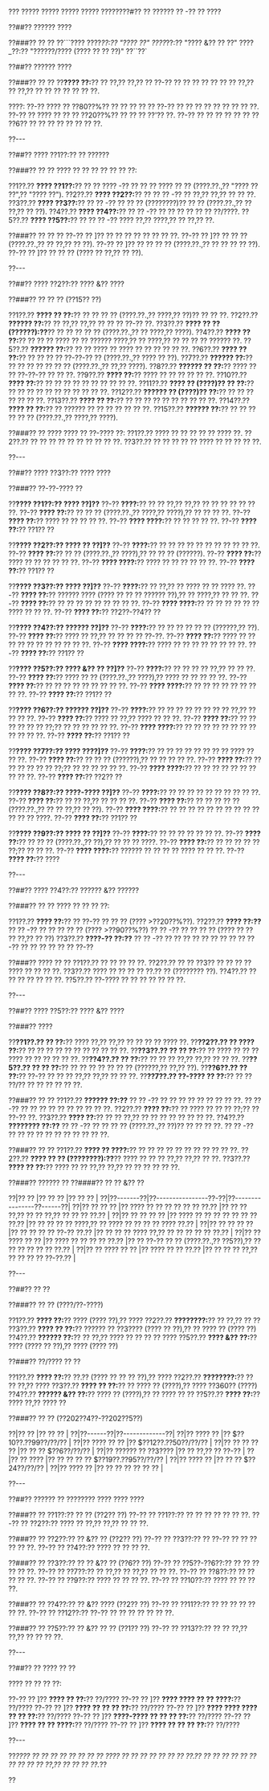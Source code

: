 ??? ????? ????? ????? ????? ????????#?? ?? ?????? ?? -?? ?? ????

??##?? ?????? ????

??###?? ?? ??
??```????
????_??:?? "???? ??"
????_??:?? "???? &?? ?? ??"
????_??:?? "??????/???? (???? ?? ?? ??)"
??``??`

??##?? ?????? ????

??###?? ?? ??
??**???? ??:**?? ?? ??,?? ??,?? ?? ??-?? ?? ?? ?? ?? ?? ?? ?? ??,?? ?? ??,?? ?? ?? ?? ?? ?? ?? ??.

????:
??-?? ???? ?? ??80??%?? ?? ?? ?? ?? ?? ??-?? ?? ?? ?? ?? ?? ?? ?? ?? ??.
??-?? ?? ???? ?? ?? ?? ??20??%?? ?? ?? ?? ??'?? ??.
??-?? ?? ?? ?? ?? ?? ?? ?? ??6?? ?? ?? ?? ?? ?? ?? ?? ??.

??---

??##?? ???? ??1??:?? ?? ??????

??###?? ?? ??
???? ?? ?? ?? ?? ?? ?? ??:

??1??.?? **???? ??1??:**?? ?? ?? ???? -?? ?? ?? ?? ???? ?? ?? (????.??.,?? "???? ?? ??",?? "???? ??").
??2??.?? **???? ??2??:**?? ?? ?? ?? -?? ?? ??,?? ??,?? ?? ?? ??.
??3??.?? **???? ??3??:**?? ?? ?? -?? ?? ?? ?? (????????)?? ?? ?? (????.??.,?? ?? ??,?? ?? ??).
??4??.?? **???? ??4??:**?? ?? ?? -?? ?? ?? ?? ?? ?? ?? ??/????.
??5??.?? **???? ??5??:**?? ?? ?? ?? -?? ???? ??,?? ????,?? ?? ??,?? ??.

??###?? ?? ?? ??
??-?? ?? ]?? ?? ?? ?? ?? ?? ?? ?? ??.
??-?? ?? ]?? ?? ?? ?? (????.??.,?? ?? ??,?? ?? ??).
??-?? ?? ]?? ?? ?? ?? ?? (????.??.,?? ?? ?? ?? ?? ??).
??-?? ?? ]?? ?? ?? ?? (???? ?? ??,?? ?? ??).

??---

??##?? ???? ??2??:?? ???? &?? ????

??###?? ?? ?? ?? (??15?? ??)

??1??.?? **???? ?? ??:**?? ?? ?? ?? ?? (????.??.,?? ????,?? ??)?? ?? ?? ??.
??2??.?? **?????? ??:**?? ?? ??,?? ??,?? ?? ?? ?? ??-?? ??.
??3??.?? **???? ?? ?? (??????):??**?? ?? ?? ?? ?? ?? (????.??.,?? ?? ????,?? ????).
??4??.?? **???? ?? ??:**?? ?? ?? ?? ???? ?? ?? ?????? ????,?? ?? ????,?? ?? ?? ?? ?? ?????? ??.
??5??.?? **?????? ??:**?? ?? ?? ???? ?? ???? ?? ?? ?? ?? ?? ??.
??6??.?? **???? ?? ??:**?? ?? ?? ?? ?? ??-??-?? ?? (????.??.,?? ???? ?? ??).
??7??.?? **?????? ??:**?? ?? ?? ?? ?? ?? ?? ?? (????.??.,?? ??,?? ????).
??8??.?? **?????? ?? ??:**?? ???? ?? ?? ??-??-?? ?? ?? ??.
??9??.?? **???? ??:**?? ???? ?? ?? ?? ?? ?? ??.
??10??.?? **???? ??:**?? ?? ?? ?? ?? ?? ?? ?? ?? ?? ??.
??11??.?? **???? ?? (????)?? ?? ??:**?? ?? ?? ?? ?? ?? ?? ?? ?? ?? ?? ??.
??12??.?? **?????? ?? (????)?? ??:**?? ?? ?? ?? ?? ?? ?? ??.
??13??.?? **???? ?? ??:**?? ?? ?? ?? ?? ?? ?? ?? ?? ?? ??.
??14??.?? **???? ?? ??:**?? ?? ?????? ?? ?? ?? ?? ?? ?? ??.
??15??.?? **?????? ??:**?? ?? ?? ?? ?? ?? ?? (????.??.,?? ????,?? ????).

??###?? ?? ????
???? ?? ??-???? ??:
??1??.?? ???? ?? ?? ?? ?? ?? ???? ??.
??2??.?? ?? ?? ?? ?? ?? ?? ?? ?? ?? ??.
??3??.?? ?? ?? ?? ?? ?? ???? ?? ?? ?? ?? ??.

??---

??##?? ???? ??3??:?? ???? ????

??###?? ??-??-???? ??

??**???? ??1??:?? ???? ??]??**
??-?? **????:**?? ?? ?? ??,?? ??,?? ?? ?? ?? ?? ?? ?? ??.
??-?? **???? ??:**?? ?? ?? ?? (????.??.,?? ????,?? ????),?? ?? ?? ?? ??.
??-?? **???? ??:**?? ???? ?? ?? ?? ?? ??.
??-?? **???? ????:**?? ?? ?? ?? ?? ??.
??-?? **???? ??:**?? ??1?? ??

??**???? ??2??:?? ???? ?? ??]??**
??-?? **????:**?? ?? ?? ?? ?? ?? ?? ?? ?? ?? ?? ??.
??-?? **???? ??:**?? ?? ?? (????.??.,?? ????),?? ?? ?? ?? (??????).
??-?? **???? ??:**?? ???? ?? ?? ?? ?? ?? ??.
??-?? **???? ????:**?? ???? ?? ?? ?? ?? ?? ??.
??-?? **???? ??:**?? ??1?? ??

??**???? ??3??:?? ???? ??]??**
??-?? **????:**?? ?? ??,?? ?? ???? ?? ?? ???? ??.
??-?? **???? ??:**?? ?????? ???? (???? ?? ?? ?? ?????? ??),?? ?? ????,?? ?? ?? ??.
??-?? **???? ??:**?? ?? ?? ?? ?? ?? ?? ?? ?? ??.
??-?? **???? ????:**?? ?? ?? ?? ?? ?? ?? ???? ?? ?? ??.
??-?? **???? ??:**?? ??2??-??4?? ??

??**???? ??4??:?? ?????? ??]??**
??-?? **????:**?? ?? ?? ?? ?? ?? ?? (??????,?? ??).
??-?? **???? ??:**?? ???? ?? ??,?? ?? ?? ?? ?? ??-??.
??-?? **???? ??:**?? ???? ?? ?? ?? ?? ?? ?? ?? ?? ?? ?? ??.
??-?? **???? ????:**?? ???? ?? ?? ?? ?? ?? ?? ?? ??.
??-?? **???? ??:**?? ??1?? ??

??**???? ??5??:?? ???? &?? ?? ??]??**
??-?? **????:**?? ?? ?? ?? ?? ??,?? ?? ?? ??.
??-?? **???? ??:**?? ???? ?? ?? (????.??.,?? ????),?? ???? ?? ?? ?? ?? ??.
??-?? **???? ??:**?? ?? ?? ?? ?? ?? ?? ?? ?? ??.
??-?? **???? ????:**?? ?? ?? ?? ?? ?? ?? ?? ?? ??.
??-?? **???? ??:**?? ??1?? ??

??**???? ??6??:?? ?????? ??]??**
??-?? **????:**?? ?? ?? ?? ?? ?? ?? ?? ?? ??,?? ?? ?? ?? ??.
??-?? **???? ??:**?? ???? ?? ??,?? ???? ?? ?? ??.
??-?? **???? ??:**?? ?? ?? ?? ?? ?? ?? ??;?? ?? ?? ?? ?? ?? ??.
??-?? **???? ????:**?? ?? ?? ?? ?? ?? ?? ?? ?? ?? ?? ?? ??.
??-?? **???? ??:**?? ??1?? ??

??**???? ??7??:?? ???? ????]??**
??-?? **????:**?? ?? ?? ?? ?? ?? ?? ?? ?? ???? ?? ?? ??.
??-?? **???? ??:**?? ?? ?? ?? (??????),?? ?? ?? ?? ?? ??.
??-?? **???? ??:**?? ?? ?? ?? ?? ?? ?? ??;?? ?? ?? ?? ?? ?? ??.
??-?? **???? ????:**?? ?? ?? ?? ?? ?? ?? ?? ?? ?? ??.
??-?? **???? ??:**?? ??2?? ??

??**???? ??8??:?? ????-???? ??]??**
??-?? **????:**?? ?? ?? ?? ?? ?? ?? ?? ?? ?? ??.
??-?? **???? ??:**?? ?? ?? ??,?? ?? ?? ?? ??.
??-?? **???? ??:**?? ?? ?? ?? ?? ?? (????.??.,?? ?? ?? ??,?? ?? ??).
??-?? **???? ????:**?? ?? ?? ?? ?? ?? ?? ?? ?? ?? ?? ?? ?? ?? ????.
??-?? **???? ??:**?? ??1?? ??

??**???? ??9??:?? ???? ?? ??]??**
??-?? **????:**?? ?? ?? ?? ?? ?? ?? ??.
??-?? **???? ??:**?? ?? ?? ?? (????.??.,?? ??),?? ?? ?? ?? ????.
??-?? **???? ??:**?? ?? ?? ?? ?? ?? ??;?? ?? ?? ??.
??-?? **???? ????:**?? ?????? ?? ?? ?? ?? ???? ?? ?? ??.
??-?? **???? ??:**?? ????

??---

??##?? ???? ??4??:?? ?????? &?? ??????

??###?? ?? ??
???? ?? ?? ?? ??:

??1??.?? **???? ??:**?? ?? ??-?? ?? ?? ?? (???? >??20??%??).
??2??.?? **???? ??:??**
??  ?? -?? ?? ?? ?? ?? ?? (???? >??90??%??)
??  ?? -?? ?? ?? ?? ?? (???? ?? ?? ?? ??,?? ?? ??)
??3??.?? **????-?? ??:??**
??  ?? -?? ?? ?? ?? ?? ?? ?? ?? ??
??  ?? -?? ?? ?? ?? ?? ?? ?? ??-??

??###?? ???? ?? ??
??1??.?? ?? ?? ?? ?? ??.
??2??.?? ?? ?? ??3?? ?? ?? ?? ?? ???? ?? ?? ?? ??.
??3??.?? ???? ?? ?? ?? ?? ??.?? ?? (???????? ??).
??4??.?? ?? ?? ?? ?? ?? ?? ??.
??5??.?? ??-???? ?? ?? ?? ?? ?? ?? ??.

??---

??##?? ???? ??5??:?? ???? &?? ????

??###?? ????

??**??1??.?? ?? ??:**?? ???? ??,?? ??,?? ?? ?? ?? ?? ???? ??.
??**??2??.?? ?? ???? ??:**?? ?? ?? ?? ?? ?? ?? ?? ?? ?? ?? ??.
??**??3??.?? ?? ?? ??:**?? ?? ???? ?? ?? ?? ???? ?? ?? ?? ?? ?? ??.
??**??4??.?? ?? ??:**?? ?? ?? ?? ??,?? ??,?? ?? ?? ??.
??**??5??.?? ?? ?? ??:**?? ?? ?? ?? ?? ?? ?? ?? (??????,?? ??,?? ??).
??**??6??.?? ?? ??:**?? ??-?? ?? ?? ?? ??,?? ??,?? ?? ?? ??.
??**??7??.?? ??-???? ?? ??:**?? ?? ?? ??/?? ?? ?? ?? ?? ?? ??.

??###?? ?? ??
??1??.?? **?????? ??:??**
??  ?? -?? ?? ?? ?? ?? ?? ?? ?? ?? ??.
??  ?? -?? ?? ?? ?? ?? ?? ?? ?? ?? ?? ??.
??2??.?? **???? ??:**?? ?? ???? ?? ?? ?? ??;?? ?? ??-?? ??.
??3??.?? **???? ??:**?? ?? ?? ??,?? ?? ?? ?? ?? ?? ?? ?? ??.
??4??.?? **???????? ??:??**
??  ?? -?? ?? ?? ?? ?? (????.??.,?? ??)?? ?? ?? ?? ??.
??  ?? -?? ?? ?? ?? ?? ?? ?? ?? ?? ?? ?? ??.

??###?? ?? ??
??1??.?? **???? ?? ????:**?? ?? ?? ?? ?? ?? ?? ?? ?? ?? ?? ??.
??2??.?? **???? ?? ?? (????????):??**?? ???? ?? ?? ?? ??,?? ??,?? ?? ??.
??3??.?? **???? ?? ??:**?? ???? ?? ?? ??,?? ??,?? ?? ?? ?? ?? ?? ??.

??###?? ?????? ??
??####?? ?? ?? &?? ??

??|?? ?? |?? ?? ?? |?? ?? ?? |
??|??-------??|??----------------??-??|??----------------??------??|
??|?? ?? ?? ?? |?? ???? ?? ?? ?? ?? ?? ?? ??.?? |?? ?? ?? ??,?? ?? ?? ??,?? ?? ?? ?? ??.?? |
??|?? ?? ?? ?? ?? |?? ???? ?? ?? ?? ?? ?? ?? ?? ??.?? |?? ?? ?? ?? ?? ????,?? ?? ???? ?? ?? ?? ?? ???? ??.?? |
??|?? ?? ?? ?? ?? |?? ?? ?? ?? ?? ??-?? ??.?? |?? ?? ?? ?? ???? ??,?? ?? ?? ?? ?? ?? ??.?? |
??|?? ?? ???? ?? ?? |?? ???? ?? ?? ?? ?? ??.?? |?? ?? ??-?? ?? ?? (????.??.,?? ??5??),?? ?? ?? ?? ?? ?? ?? ??.?? |
??|?? ?? ???? ?? ?? |?? ???? ?? ?? ??.?? |?? ?? ?? ?? ??,?? ?? ?? ?? ?? ??-??.?? |

??---

??##?? ?? ??

??###?? ?? ?? (????/??-????)

??1??.?? **???? ??:**?? ???? (???? ??),?? ????
??2??.?? **????????:**?? ?? ??,?? ?? ??
??3??.?? **???? ?? ??:**?? ?????? ?? ??3???? (???? ?? ??),?? ?? ???? ?? (???? ??)
??4??.?? **?????? ??:**?? ?? ??,?? ???? ?? ?? ?? ?? ????
??5??.?? **???? &?? ??:**?? ???? (???? ?? ??),?? ???? (???? ??)

??###?? ??/???? ?? ??

??1??.?? **???? ??:**?? ??.?? (???? ?? ?? ?? ??),?? ????
??2??.?? **????????:**?? ?? ?? ??,?? ????
??3??.?? **???? ?? ??:**?? ?? ???? ?? (????),?? ???? ??360?? (????)
??4??.?? **?????? &?? ??:**?? ???? ?? (????),?? ?? ???? ?? ??
??5??.?? **???? ??:**?? ???? ??,?? ???? ??

??###?? ?? ?? (??202??4??-??202??5??)

??|?? ?? |?? ?? ?? |
??|??------??|??-------------??|
??|?? ???? ?? |?? $??10??.??99??/??/?? |
??|?? ???? ?? ?? |?? $??12??.??50??/??/?? |
??|?? ?? ?? ?? ?? |?? ?? ?? $??6??/??/?? |
??|?? ?????? ?? ??3???? |?? ?? ??,?? ?? ??-?? |
??|?? ?? ???? |?? ?? ?? ?? ?? $??19??.??95??/??/?? |
??|?? ???? ?? |?? ?? ?? $??24??/??/?? |
??|?? ???? ?? |?? ?? ?? ?? ?? ?? ?? |

??---

??##?? ?????? ?? ???????? ???? ???? ????

??###?? ?? ??1??:?? ?? ?? (??2?? ??)
??-?? ?? ??1??:?? ?? ?? ?? ?? ?? ?? ??.
??-?? ?? ??2??:?? ???? ?? ??,?? ??,?? ?? ?? ??.

??###?? ?? ??2??:?? ?? &?? ?? (??2?? ??)
??-?? ?? ??3??:?? ?? ??-?? ?? ?? ?? ?? ?? ??.
??-?? ?? ??4??:?? ???? ?? ?? ?? ??.

??###?? ?? ??3??:?? ?? ?? &?? ?? (??6?? ??)
??-?? ?? ??5??-??6??:?? ?? ?? ?? ?? ?? ??.
??-?? ?? ??7??:?? ?? ??,?? ?? ??,?? ?? ?? ??.
??-?? ?? ??8??:?? ?? ?? ?? ?? ??.
??-?? ?? ??9??:?? ???? ?? ?? ?? ??.
??-?? ?? ??10??:?? ???? ?? ?? ?? ??.

??###?? ?? ??4??:?? ?? &?? ???? (??2?? ??)
??-?? ?? ??11??:?? ?? ?? ?? ?? ?? ?? ??.
??-?? ?? ??12??:?? ??-?? ?? ?? ?? ?? ?? ?? ??.

??###?? ?? ??5??:?? ?? &?? ?? ?? (??1?? ??)
??-?? ?? ??13??:?? ?? ?? ??,?? ??,?? ?? ?? ?? ??.

??---

??##?? ?? ???? ?? ??

???? ?? ?? ?? ??:

??-?? ?? ]?? **???? ?? ??:**?? ??/????
??-?? ?? ]?? **???? ???? ?? ?? ????:**?? ??/????
??-?? ?? ]?? **???? ?? ?? ?? ??:**?? ??/????
??-?? ?? ]?? **???? ???? ???? ?? ?? ??:**?? ??/????
??-?? ?? ]?? **????-???? ?? ?? ?? ??:**?? ??/????
??-?? ?? ]?? **???? ?? ?? ????:**?? ??/????
??-?? ?? ]?? **???? ?? ?? ?? ??:**?? ??/????

??---

??*???? ?? ?? ?? ?? ?? ?? ?? ?? ???? ?? ?? ?? ?? ?? ?? ?? ??.?? ?? ?? ?? ?? ?? ?? ?? ?? ?? ?? ??,?? ?? ?? ?? ??.*??

??